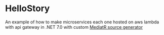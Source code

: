 # HelloStory

An example of how to make microservices each one hosted on aws lambda with api gateway in .NET 7.0 with custom [MediatR source generator]()
